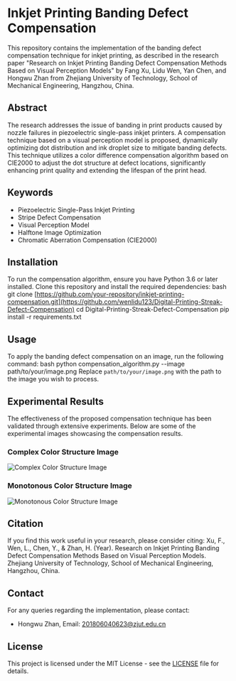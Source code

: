 # Inkjet Printing Banding Defect Compensation

This repository contains the implementation of the banding defect compensation technique for inkjet printing, as described in the research paper "Research on Inkjet Printing Banding Defect Compensation Methods Based on Visual Perception Models" by Fang Xu, Lidu Wen, Yan Chen, and Hongwu Zhan from Zhejiang University of Technology, School of Mechanical Engineering, Hangzhou, China.

## Abstract

The research addresses the issue of banding in print products caused by nozzle failures in piezoelectric single-pass inkjet printers. A compensation technique based on a visual perception model is proposed, dynamically optimizing dot distribution and ink droplet size to mitigate banding defects. This technique utilizes a color difference compensation algorithm based on CIE2000 to adjust the dot structure at defect locations, significantly enhancing print quality and extending the lifespan of the print head.

## Keywords

- Piezoelectric Single-Pass Inkjet Printing
- Stripe Defect Compensation
- Visual Perception Model
- Halftone Image Optimization
- Chromatic Aberration Compensation (CIE2000)

## Installation

To run the compensation algorithm, ensure you have Python 3.6 or later installed. Clone this repository and install the required dependencies:
bash
git clone [https://github.com/your-repository/inkjet-printing-compensation.git](https://github.com/wenlidu123/Digital-Printing-Streak-Defect-Compensation)
cd Digital-Printing-Streak-Defect-Compensation
pip install -r requirements.txt
## Usage

To apply the banding defect compensation on an image, run the following command:
bash
python compensation_algorithm.py --image path/to/your/image.png
Replace `path/to/your/image.png` with the path to the image you wish to process.

## Experimental Results

The effectiveness of the proposed compensation technique has been validated through extensive experiments. Below are some of the experimental images showcasing the compensation results.

### Complex Color Structure Image

![Complex Color Structure Image](path/to/complex_color_structure_image.png)

### Monotonous Color Structure Image

![Monotonous Color Structure Image](path/to/monotonous_color_structure_image.png)

## Citation

If you find this work useful in your research, please consider citing:
Xu, F., Wen, L., Chen, Y., & Zhan, H. (Year). Research on Inkjet Printing Banding Defect Compensation Methods Based on Visual Perception Models. Zhejiang University of Technology, School of Mechanical Engineering, Hangzhou, China.
## Contact

For any queries regarding the implementation, please contact:

- Hongwu Zhan, Email: 201806040623@zjut.edu.cn

## License

This project is licensed under the MIT License - see the [LICENSE](LICENSE) file for details.


